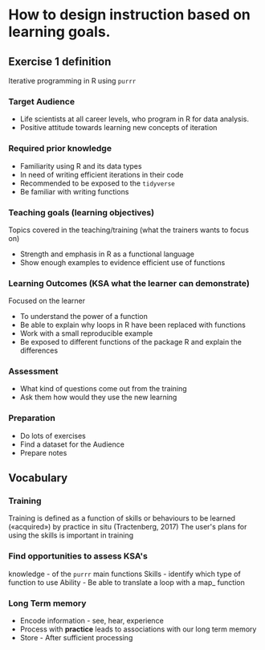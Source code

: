 
# How to design instruction based on learning goals.

## Exercise 1 definition
Iterative programming in R using `purrr`

### Target Audience
- Life scientists at all career levels, who program in R for data analysis.
- Positive attitude towards learning new concepts of iteration

### Required prior knowledge
- Familiarity using R and its data types
- In need of writing efficient iterations in their code
- Recommended to be exposed to the `tidyverse`
- Be familiar with writing functions

### Teaching goals (learning objectives)
Topics covered in the teaching/training (what the trainers wants to focus on)
- Strength and emphasis in R as a functional language
- Show enough examples to evidence efficient use of functions

### Learning Outcomes (KSA what the learner can demonstrate)
Focused on the learner
- To understand the power of a function
- Be able to explain why loops in R have been replaced with functions
- Work with a small reproducible example
- Be exposed to different functions of the package R and explain the differences

### Assessment
- What kind of questions come out from the training
- Ask them how would they use the new learning

### Preparation
- Do lots of exercises
- Find a dataset for the Audience
- Prepare notes

## Vocabulary

### Training
Training is defined as a function of skills or behaviours to be
learned («acquired») by practice in situ (Tractenberg, 2017)
The user's plans for using the skills is important in training

### Find opportunities to assess KSA's
knowledge - of the `purrr` main functions
Skills - identify which type of function to use
Ability - Be able to translate a loop with a map_ function

### Long Term memory
- Encode information - see, hear, experience
- Process with **practice** leads to associations with our long term memory
- Store - After sufficient processing
